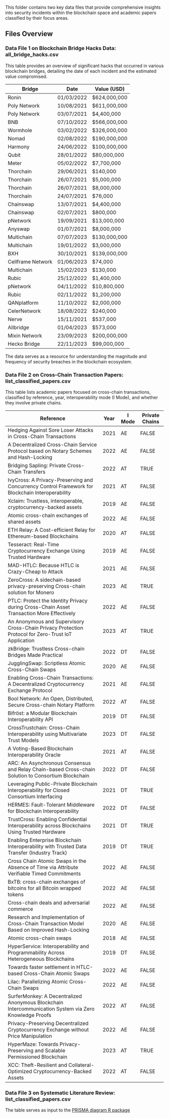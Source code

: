 This folder contains two key data files that provide comprehensive insights into security incidents within the blockchain space and academic papers classified by their focus areas.

## Files Overview
###  Data File 1 on Blockchain Bridge Hacks Data: all_bridge_hacks.csv

This table provides an overview of significant hacks that occurred in various blockchain bridges, detailing the date of each incident and the estimated value compromised.

| Bridge          | Date       | Value (USD) |
|-----------------|------------|-------------|
| Ronin           | 01/03/2022 | $624,000,000 |
| Poly Network    | 10/08/2021 | $611,000,000 |
| Poly Network    | 03/07/2021 | $4,400,000   |
| BNB             | 07/10/2022 | $566,000,000 |
| Wormhole        | 03/02/2022 | $326,000,000 |
| Nomad           | 02/08/2022 | $190,000,000 |
| Harmony         | 24/06/2022 | $100,000,000 |
| Qubit           | 28/01/2022 | $80,000,000  |
| Meter           | 05/02/2022 | $7,700,000   |
| Thorchain       | 29/06/2021 | $140,000     |
| Thorchain       | 26/07/2021 | $5,000,000   |
| Thorchain       | 26/07/2021 | $8,000,000   |
| Thorchain       | 24/07/2021 | $76,000      |
| Chainswap       | 13/07/2021 | $4,400,000   |
| Chainswap       | 02/07/2021 | $800,000     |
| pNetwork        | 19/09/2021 | $13,000,000  |
| Anyswap         | 01/07/2021 | $8,000,000   |
| Multichain      | 07/07/2023 | $130,000,000 |
| Multichain      | 19/01/2022 | $3,000,000   |
| BXH             | 30/10/2021 | $139,000,000 |
| Cellframe Network| 01/06/2023| $74,000      |
| Multichain      | 15/02/2023 | $130,000     |
| Rubic           | 25/12/2022 | $1,400,000   |
| pNetwork        | 04/11/2022 | $10,800,000  |
| Rubic           | 02/11/2022 | $1,200,000   |
| QANplatform     | 11/10/2022 | $2,000,000   |
| CelerNetwork    | 18/08/2022 | $240,000     |
| Nerve           | 15/11/2021 | $537,000     |
| Allbridge       | 01/04/2023 | $573,000     |
| Mixin Network   | 23/09/2023 | $200,000,000 |
| Hecko Bridge    | 22/11/2023 | $99,000,000 |

The data serves as a resource for understanding the magnitude and frequency of security breaches in the blockchain ecosystem.

### Data File 2 on Cross-Chain Transaction Papers: list_classified_papers.csv

This table lists academic papers focused on cross-chain transactions, classified by reference, year, interoperability mode (I Mode), and whether they involve private chains.

| Reference                                                                                      | Year | I Mode | Private Chains |
|------------------------------------------------------------------------------------------------|------|--------|----------------|
| Hedging Against Sore Loser Attacks in Cross-Chain Transactions                                 | 2021 | AE     | FALSE          |
| A Decentralized Cross-Chain Service Protocol based on Notary Schemes and Hash-Locking          | 2022 | AE     | FALSE          |
| Bridging Sapling: Private Cross-Chain Transfers                                                | 2022 | AT     | TRUE           |
| IvyCross: A Privacy-Preserving and Concurrency Control Framework for Blockchain Interoperability | 2021 | AT     | FALSE          |
| Xclaim: Trustless, interoperable, cryptocurrency-backed assets                                | 2019 | AE     | FALSE          |
| Atomic cross-chain exchanges of shared assets                                                  | 2022 | AE     | FALSE          |
| ETH Relay: A Cost-efficient Relay for Ethereum-based Blockchains                               | 2020 | AT     | FALSE          |
| Tesseract: Real-Time Cryptocurrency Exchange Using Trusted Hardware                            | 2019 | AE     | FALSE          |
| MAD-HTLC: Because HTLC is Crazy-Cheap to Attack                                                | 2021 | AE     | FALSE          |
| ZeroCross: A sidechain-based privacy-preserving Cross-chain solution for Monero               | 2023 | AE     | TRUE           |
| PTLC: Protect the Identity Privacy during Cross-Chain Asset Transaction More Effectively       | 2022 | AE     | FALSE          |
| An Anonymous and Supervisory Cross-Chain Privacy Protection Protocol for Zero-Trust IoT Application | 2023 | AT     | TRUE           |
| zkBridge: Trustless Cross-chain Bridges Made Practical                                         | 2022 | DT     | FALSE          |
| JugglingSwap: Scriptless Atomic Cross-Chain Swaps                                              | 2020 | AE     | FALSE          |
| Enabling Cross-Chain Transactions: A Decentralized Cryptocurrency Exchange Protocol            | 2021 | AE     | FALSE          |
| Bool Network: An Open, Distributed, Secure Cross-chain Notary Platform                         | 2022 | AT     | FALSE          |
| Bifröst: a Modular Blockchain Interoperability API                                             | 2019 | DT     | FALSE          |
| CrossTrustchain: Cross-Chain Interoperability using Multivariate Trust Models                  | 2023 | DT     | FALSE          |
| A Voting-Based Blockchain Interoperability Oracle                                               | 2021 | AT     | FALSE          |
| ARC: An Asynchronous Consensus and Relay Chain-based Cross-chain Solution to Consortium Blockchain | 2022 | DT     | FALSE          |
| Leveraging Public-Private Blockchain Interoperability for Closed Consortium Interfacing        | 2021 | DT     | TRUE           |
| HERMES: Fault-Tolerant Middleware for Blockchain Interoperability                              | 2022 | DT     | FALSE          |
| TrustCross: Enabling Confidential Interoperability across Blockchains Using Trusted Hardware   | 2021 | DT     | TRUE           |
| Enabling Enterprise Blockchain Interoperability with Trusted Data Transfer (Industry Track)    | 2019 | DT     | TRUE           |
| Cross Chain Atomic Swaps in the Absence of Time via Attribute Verifiable Timed Commitments     | 2022 | AE     | FALSE          |
| BxTB: cross-chain exchanges of bitcoins for all Bitcoin wrapped tokens                         | 2022 | AE     | FALSE          |
| Cross-chain deals and adversarial commerce                                                     | 2022 | AE     | FALSE          |
| Research and Implementation of Cross-Chain Transaction Model Based on Improved Hash-Locking   | 2020 | AE     | FALSE          |
| Atomic cross-chain swaps                                                                       | 2018 | AE     | FALSE          |
| HyperService: Interoperability and Programmability Across Heterogeneous Blockchains            | 2019 | DT     | FALSE          |
| Towards faster settlement in HTLC-based Cross-Chain Atomic Swaps                               | 2022 | AE     | FALSE          |
| Lilac: Parallelizing Atomic Cross-Chain Swaps                                                  | 2022 | AE     | FALSE          |
| SurferMonkey: A Decentralized Anonymous Blockchain Intercommunication System via Zero Knowledge Proofs | 2022 | AT     | FALSE          |
| Privacy-Preserving Decentralized Cryptocurrency Exchange without Price Manipulation            | 2022 | AE     | FALSE          |
| HyperMaze: Towards Privacy-Preserving and Scalable Permissioned Blockchain                     | 2023 | AT     | TRUE           |
| XCC: Theft-Resilient and Collateral-Optimized Cryptocurrency-Backed Assets                     | 2022 | AT     | FALSE          |

### Data File 3 on Systematic Literature Review: list_classified_papers.csv

The table serves as input to the [PRISMA diagram R package](https://github.com/prisma-flowdiagram/PRISMA2020/tree/main)

